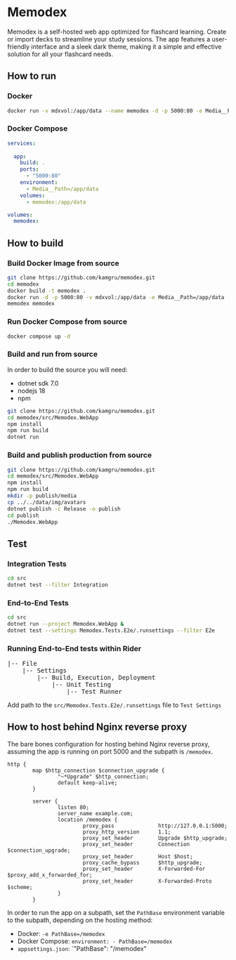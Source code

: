 # Memodex

Memodex is a self-hosted web app optimized for flashcard learning. Create or
import decks to streamline your study sessions. The app features a
user-friendly
interface and a sleek dark theme, making it a simple and effective solution for
all your flashcard needs.

## How to run

### Docker

```bash
docker run -v mdxvol:/app/data --name memodex -d -p 5000:80 -e Media__Path=/app/data kamgru/memodex
```

### Docker Compose

```yaml
services:
  
  app:
    build: .
    ports:
      - "5000:80"
    environment:
      - Media__Path=/app/data
    volumes:
      - memodex:/app/data

volumes:
  memodex:
```

## How to build

### Build Docker Image from source

```bash
git clone https://github.com/kamgru/memodex.git
cd memodex
docker build -t memodex .
docker run -d -p 5000:80 -v mdxvol:/app/data -e Media__Path=/app/data --name 
memodex memodex
```

### Run Docker Compose from source

```bash
docker compose up -d
```

### Build and run from source

In order to build the source you will need:

- dotnet sdk 7.0
- nodejs 18
- npm

```bash
git clone https://github.com/kamgru/memodex.git
cd memodex/src/Memodex.WebApp
npm install
npm run build
dotnet run
```

### Build and publish production from source

```bash
git clone https://github.com/kamgru/memodex.git
cd memodex/src/Memodex.WebApp
npm install
npm run build
mkdir -p publish/media
cp ../../data/img/avatars
dotnet publish -c Release -o publish
cd publish
./Memodex.WebApp
```

## Test

### Integration Tests

```bash
cd src
dotnet test --filter Integration
```

### End-to-End Tests

```bash
cd src
dotnet run --project Memodex.WebApp &
dotnet test --settings Memodex.Tests.E2e/.runsettings --filter E2e
```

### Running End-to-End tests within Rider

<pre>
|-- File
    |-- Settings
        |-- Build, Execution, Deployment 
            |-- Unit Testing 
                |-- Test Runner
</pre>
Add path to the `src/Memodex.Tests.E2e/.runsettings` file to `Test Settings`

## How to host behind Nginx reverse proxy

The bare bones configuration for hosting behind Nginx reverse proxy, assuming
the app is running on port 5000 and the subpath is `/memodex`.

```nginx
http {
        map $http_connection $connection_upgrade {
                "~*Upgrade" $http_connection;
                default keep-alive;
        }

        server {
                listen 80;
                server_name example.com;
                location /memodex {
                        proxy_pass              http://127.0.0.1:5000;
                        proxy_http_version      1.1;
                        proxy_set_header        Upgrade $http_upgrade;
                        proxy_set_header        Connection $connection_upgrade;
                        proxy_set_header        Host $host;
                        proxy_cache_bypass      $http_upgrade;
                        proxy_set_header        X-Forwarded-For $proxy_add_x_forwarded_for;
                        proxy_set_header        X-Forwarded-Proto $scheme;
                }
        }
```

In order to run the app on a subpath, set the `PathBase` 
environment variable to the subpath, depending on the hosting method:
- Docker: `-e PathBase=/memodex`
- Docker Compose: `environment: - PathBase=/memodex`
- `appsettings.json`: `"PathBase": "/memodex"
